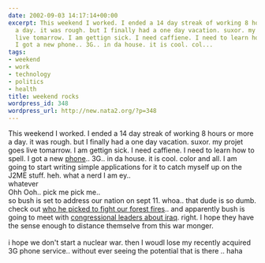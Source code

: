 ```yaml
---
date: 2002-09-03 14:17:14+00:00
excerpt: This weekend I worked. I ended a 14 day streak of working 8 hours or more
  a day. it was rough. but I finally had a one day vacation. suxor. my projet goes
  live tomarrow. I am gettign sick. I need caffiene. I need to learn how to spell.
  I got a new phone.. 3G.. in da house. it is cool. col...
tags:
- weekend
- work
- technology
- politics
- health
title: weekend rocks
wordpress_id: 348
wordpress_url: http://new.nata2.org/?p=348
---
```


This weekend I worked. I ended a 14 day streak of working 8 hours or more a day. it was rough. but I finally had a one day vacation. suxor. my projet goes live tomarrow. I am gettign sick. I need caffiene. I need to learn how to spell. I got a new <a href="http://www.samsungusa.com/cgi-bin/nabc/prod/hhcommerce/telecommunications/sph_a500_features.jsp">phone</a>.. 3G.. in da house. it is cool. color and all. I am going to start writing simple applications for it to catch myself up on the J2ME stuff. heh. what a nerd I am ey..<br/>
whatever<br/>
Ohh Ooh.. pick me pick me.. <br/>
so bush is set to address our nation on sept 11. whoa.. that dude is so dumb. check out <a href="http://archives.seattletimes.nwsource.com/cgi-bin/texis.cgi/web/vortex/display?slug=interior31&amp;date=20020831&amp;query=Ecosystem">who he picked to fight our forest fires</a>.. and apparently bush is going to meet with <a href="http://story.news.yahoo.com/news?tmpl=story&amp;u=/nm/20020903/ts_nm/iraq_usa_meeting_dc_4&amp;printer=1">congressional leaders about iraq</a>. right. I hope they have the sense enough to distance themselve from this war monger. <br/><br/>i hope we don't start a nuclear war. then I woudl lose my recently acquired 3G phone service.. without ever seeing the potential that is there .. haha